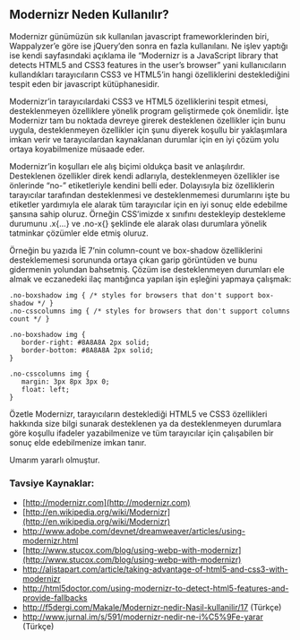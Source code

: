 ## Modernizr Neden Kullanılır?

Modernizr günümüzün sık kullanılan javascript frameworklerinden biri, Wappalyzer’e göre ise jQuery’den sonra en fazla kullanılanı. Ne işlev yaptığı ise kendi sayfasındaki açıklama ile “Modernizr is a JavaScript library that detects HTML5 and CSS3 features in the user’s browser”  yani kullanıcıların kullandıkları tarayıcıların CSS3 ve HTML5’in hangi özelliklerini desteklediğini tespit eden bir javascript kütüphanesidir.

Modernizr’in tarayıcılardaki CSS3 ve HTML5 özelliklerini tespit etmesi, desteklenmeyen özelliklere yönelik program geliştirmede çok önemlidir. İşte Modernizr tam bu noktada devreye girerek desteklenen özellikler için bunu uygula, desteklenmeyen özellikler için şunu diyerek koşullu bir yaklaşımlara imkan verir ve tarayıcılardan kaynaklanan durumlar için en iyi çözüm yolu ortaya koyabilmenize müsaade eder.

Modernizr’in koşulları ele alış biçimi oldukça basit ve anlaşılırdır. Desteklenen özellikler direk kendi adlarıyla, desteklenmeyen özellikler ise önlerinde “no-” etiketleriyle kendini belli eder. Dolayısıyla biz özelliklerin tarayıcılar tarafından desteklenmesi ve desteklenmemesi durumlarını işte bu etiketler yardımıyla ele alarak tüm tarayıcılar için en iyi sonuç elde edebilme şansına sahip oluruz. Örneğin CSS’imizde x sınıfını destekleyip destekleme durumunu .x{…} ve .no-x{} şeklinde ele alarak olası durumlara yönelik tatminkar çözümler elde etmiş oluruz.

Örneğin bu yazıda İE 7’nin column-count ve box-shadow özelliklerini desteklememesi sorununda ortaya çıkan garip görüntüden ve bunu gidermenin yolundan bahsetmiş. Çözüm ise desteklenmeyen durumları ele almak ve eczanedeki ilaç mantığınca yapılan işin eşleğini yapmaya çalışmak:

```
.no-boxshadow img { /* styles for browsers that don't support box-shadow */ }
.no-csscolumns img { /* styles for browsers that don't support columns count */ }
```
```
.no-boxshadow img {
   border-right: #8A8A8A 2px solid;
   border-bottom: #8A8A8A 2px solid;   
}
```
```
.no-csscolumns img {
   margin: 3px 8px 3px 0;
   float: left;
}
```
Özetle Modernizr, tarayıcıların desteklediği HTML5 ve CSS3 özellikleri hakkında size bilgi sunarak desteklenen ya da desteklenmeyen durumlara göre koşullu ifadeler yazabilmenize ve tüm tarayıcılar için çalışabilen bir sonuç elde edebilmenize imkan tanır.

Umarım yararlı olmuştur.

### Tavsiye Kaynaklar:
- [http://modernizr.com](http://modernizr.com)
- [http://en.wikipedia.org/wiki/Modernizr](http://en.wikipedia.org/wiki/Modernizr)
- http://www.adobe.com/devnet/dreamweaver/articles/using-modernizr.html
- [http://www.stucox.com/blog/using-webp-with-modernizr](http://www.stucox.com/blog/using-webp-with-modernizr)
- http://alistapart.com/article/taking-advantage-of-html5-and-css3-with-modernizr
- http://html5doctor.com/using-modernizr-to-detect-html5-features-and-provide-fallbacks
- http://f5dergi.com/Makale/Modernizr-nedir-Nasil-kullanilir/17 (Türkçe)
- http://www.jurnal.im/s/591/modernizr-nedir-ne-i%C5%9Fe-yarar (Türkçe)
